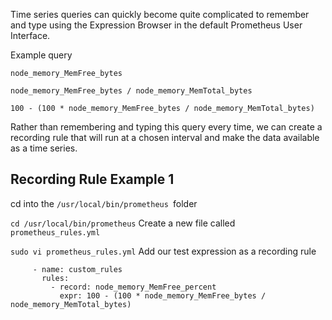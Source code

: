 Time series queries can quickly become quite complicated to remember and type using the Expression Browser in the default Prometheus User Interface.

Example query

`node_memory_MemFree_bytes`

`node_memory_MemFree_bytes / node_memory_MemTotal_bytes`

`100 - (100 * node_memory_MemFree_bytes / node_memory_MemTotal_bytes)`

Rather than remembering and typing this query every time, we can create a recording rule that will run at a chosen interval and make the data available as a time series.


## Recording Rule Example 1
cd into the `/usr/local/bin/prometheus `folder


`cd /usr/local/bin/prometheus`
Create a new file called `prometheus_rules.yml`


`sudo vi prometheus_rules.yml`
Add our test expression as a recording rule


```groups:
     - name: custom_rules
       rules:
         - record: node_memory_MemFree_percent
           expr: 100 - (100 * node_memory_MemFree_bytes / node_memory_MemTotal_bytes)

